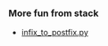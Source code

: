 ### More fun from stack

- [infix_to_postfix.py](https://github.com/gauthamp10/100DaysOfCode/blob/master/010/infix_to_postfix.py)
